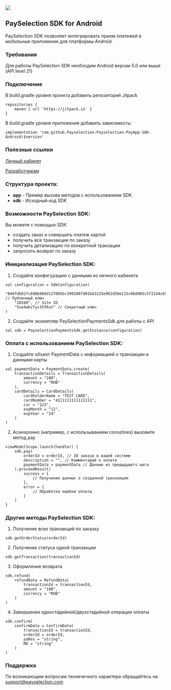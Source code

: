[![](https://jitpack.io/v/Payselection/Payselection-PayApp-SDK-Android.svg)](https://jitpack.io/#Payselection/Payselection-PayApp-SDK-Android)

## PaySelection SDK for Android

PaySelection SDK позволяет интегрировать прием платежей в мобильные приложение для платформы Android.

### Требования
Для работы PaySelection SDK необходим Android версии 5.0 или выше (API level 21)

### Подключение
В build.gradle уровня проекта добавить репозиторий Jitpack

```
repositories {
	maven { url 'https://jitpack.io' }
}
```
В build.gradle уровня приложения добавить зависимость:
```
implementation 'com.github.Payselection:Payselection-PayApp-SDK-Android:$version'
```


### Полезные ссылки

[Личный кабинет](https://merchant.payselection.com/login/)

[Разработчикам](https://api.payselection.com/#section/Request-signature)

### Структура проекта:

* **app** - Пример вызова методов с использованием SDK
* **sdk** - Исходный код SDK


### Возможности PaySelection SDK:

Вы можете с помощью SDK:

* создать заказ и совершить платеж картой
* получить все транзакции по заказу
* получить детализацию по конкретной транзации
* запросить возврат по заказу

### Инициализация PaySelection SDK:

1.	Создайте конфигурацию с данными из личного кабинета

```
val configuration = SdkConfiguration(
	"046fdb81fc698b90dd12f005bc399208fd01bb3225e962d58e115c86d905c5f2144cb5dfe2a30868fdf165a5010de46235a248c645b657c046038466537b01f1d6", // Публичный ключ
	"20160", // Site ID
	"5ve4wkzTycthTKut" // Секретный ключ
)
```

2.	Создайте экземпляр PaySelectionPaymentsSdk для работы с API

```
val sdk = PayselectionPaymentsSdk.getInstance(configuration)
```

### Оплата с использованием PaySelection SDK:

1. Создайте объект PaymentData с информацией о транзакции и данными карты

```
val paymentData = PaymentData.create(
	transactionDetails = TransactionDetails(
		amount = "100",
		currency = "RUB"
	),
	cardDetails = CardDetails(
		cardholderName = "TEST CARD",
		cardNumber = "4111111111111111",
		cvc = "123",
		expMonth = "12",
		expYear = "24"
	)
)
```

2. Асинхронно (например, с использыванием coroutines) вызовите метод pay

```
viewModelScope.launch(handler) {
	sdk.pay(
		orderId = orderId, // ID заказа в вашей системе
		description = "", // Комментарий к оплате
		paymentData = paymentData // Данные из предыдущего шага
	).proceedResult(
		success = {
			// Получение данных о созданной транзакции
		},
		error = {
			// Обработка ошибки оплаты
		}
	)
}
```

### Другие методы PaySelection SDK:

1. Получение всех транзакций по заказку

```
sdk.getOrderStatus(orderId)
```

2. Получение статуса одной транзакции

```
sdk.getTransaction(transactionId)
```

3. Оформление возврата

```
sdk.refund(
	refundData = RefundData(
		transactionId = transactionId,
		amount = "100",
		currency = "RUB"
	)
)
```

4. Завершения одностадийной/двухстадийной операции оплаты

```
sdk.confirm(
	confirmData = ConfirmData(
		transactionId = transactionId,
		orderId = orderId,
		paRes = "string",
		MD = "string"
	)
)
```

### Поддержка

По возникающим вопросам техничечкого характера обращайтесь на support@payselection.com